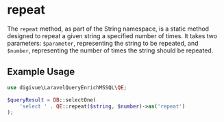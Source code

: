 # repeat

The `repeat` method, as part of the String namespace, is a static method designed to repeat a given string a specified
number of times. It takes two parameters: `$parameter`, representing the string to be repeated, and `$number`,
representing the number of times the string should be repeated.

## Example Usage

```php
use digivue\LaravelQueryEnrichMSSQL\QE;

$queryResult = DB::selectOne(
    'select ' . QE::repeat($string, $number)->as('repeat')
);
```